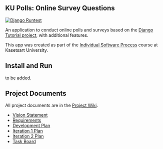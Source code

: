 ## KU Polls: Online Survey Questions 

[![Django Runtest](https://github.com/Pichayanon/ku-polls/actions/workflows/django-runtest.yml/badge.svg)](https://github.com/Pichayanon/ku-polls/actions/workflows/django-runtest.yml)

An application to conduct online polls and surveys based
on the [Django Tutorial project][django-tutorial], with
additional features.

This app was created as part of the [Individual Software Process](
https://cpske.github.io/ISP) course at Kasetsart University.

## Install and Run

to be added.

## Project Documents

All project documents are in the [Project Wiki](../../wiki/Home).

- [Vision Statement](../../wiki/Vision-Statement)
- [Requirements](../../wiki/Requirements)
- [Development Plan](../../wiki/Development-Plan)
- [Iteration 1 Plan](../../wiki/Iteration-1-Plan)
- [Iteration 2 Plan](../../wiki/Iteration-2-Plan)
- [Task Board](https://github.com/users/Pichayanon/projects/1)

[django-tutorial]: https://docs.djangoproject.com/en/4.1/intro/tutorial01/